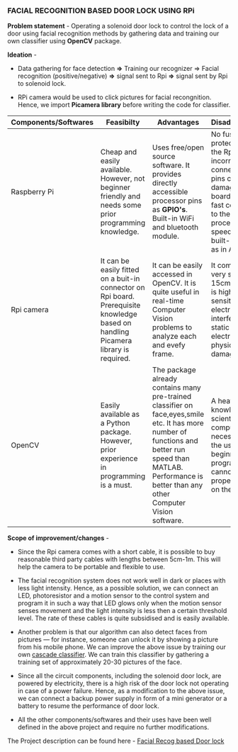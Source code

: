 ### FACIAL RECOGNITION BASED DOOR LOCK USING RPi

__Problem statement__ - 
 Operating a solenoid door lock to control the lock of a door using facial recognition methods by gathering data and training our own classifier using __OpenCV__ package.
 
__Ideation__ - 

 * Data gathering for face detection __=>__ Training our recognizer => Facial recognition (positive/negative) __=>__ signal sent to Rpi __=>__ signal sent by Rpi to solenoid lock.
 
 * RPi camera would be used to click pictures for facial recongnition. Hence, we import __Picamera library__ before writing the code for classifier. 
 
 
 Components/Softwares | Feasibilty | Advantages | Disadvantages |
 ---------------------|------------|------------|---------------|
 Raspberry Pi | Cheap and easily available. However, not beginner friendly and needs some prior programming knowledge. | Uses free/open source software. It provides directly accessible processor pins as __GPIO's__. Built-in WiFi and bluetooth module. | No fuse protection on the Rpi incorrectly connection of pins can damage the board. Not as fast compared to the CPU processing speed. No built-in __ADC__ as in Arduino. |
 Rpi camera | It can be easily fitted on a buit-in connector on Rpi board. Prerequisite knowledge based on handling Picamera library is required. | It can be easily accessed in OpenCV. It is quite useful in real-time Computer Vision problems to analyze each and evefy frame. | It comes with a very short 15cm cable. It is highly sensitive to electrical interference, static electricity or physical damage.|
 OpenCV | Easily available as a Python package. However, prior experience in programming is a must. | The package already contains many pre-trained classifier on face,eyes,smile etc. It has more number of functions and better run speed than MATLAB. Performance is better than any other Computer Vision software. | A heavy prior knowledge in scientific computing is necessary for the user. A beginner in programming cannot get a proper hands-on the same. |
 
__Scope of improvement/changes__ -

 * Since the Rpi camera comes with a short cable, it is possible to buy reasonable third party cables with lengths between 5cm-1m. This will help the camera to be portable and flexible to use. 

* The facial recognition system does not work well in dark or places with less light intensity. Hence, as a possible solution, we can connect an LED, photoresistor and a motion sensor to the control system and program it in such a way that LED glows only when the motion sensor senses movement and the light intensity is less then a certain threshold level. The rate of these cables is quite subsidised and is easily available. 

* Another problem is that our algorithm can also detect faces from pictures — for instance, someone can unlock it by showing a picture from his mobile phone. We can improve the above issue by training our own [cascade classifier](https://opencv-python-tutroals.readthedocs.io/en/latest/py_tutorials/py_objdetect/py_face_detection/py_face_detection.html). We can train this classifier by gathering a training set of approximately 20-30 pictures of the face. 

* Since all the circuit components, including the solenoid door lock, are powered by electricity, there is a high risk of the door lock not operating in case of a power failure. Hence, as a modification to the above issue, we can connect a backup power supply in form of a mini generator or a battery to resume the performance of door lock.

* All the other components/softwares and their uses have been well defined in the above project and require no further modifications.

The Project description can be found here - [Facial Recog based Door lock](https://github.com/Sarthak-22/Mini-Task-1/blob/master/IOT%20Projects/Facial%20recog%20based%20door.md)
